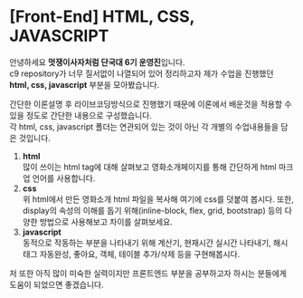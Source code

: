 [Front-End] HTML, CSS, JAVASCRIPT
===================================================
안녕하세요 **멋쟁이사자처럼 단국대 6기 운영진**입니다.  
c9 repository가 너무 질서없이 나열되어 있어 정리하고자 제가 수업을 진행했던 **html, css, javascript** 부분을 모아봤습니다.


간단한 이론설명 후 라이브코딩방식으로 진행했기 때문에 이론에서 배운것을 적용할 수 있을 정도로 간단한 내용으로 구성했습니다.  
각 html, css, javascript 폴더는 연관되어 있는 것이 아닌 각 개별의 수업내용들을 담은 것입니다.  
 1. **html**  
많이 쓰이는 html tag에 대해 살펴보고 영화소개페이지를 통해 간단하게 html 마크업 언어를 사용합니다. 
2. **css**  
위 html에서 만든 영화소개 html 파일을 복사해 여기에 css를 덧붙여 봅시다.
또한, display의 속성의 이해를 돕기 위해(inline-block, flex, grid, bootstrap) 등의 다양한 방법으로 사용해보고 차이를 살펴보세요.
3. **javascript**  
동적으로 작동하는 부분을 나타내기 위해 계산기, 현재시간 실시간 나타내기, 해시태그 자동완성, 좋아요, 객체, 테이블 추가/삭제 등을 구현해봅시다.


저 또한 아직 많이 미숙한 실력이지만 프론트엔드 부분을 공부하고자 하시는 분들에게 도움이 되었으면 좋겠습니다.
